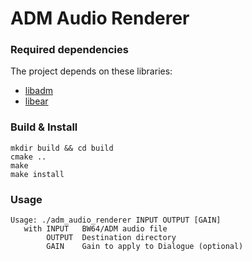 # ADM Audio Renderer

### Required dependencies

The project depends on these libraries:
- [libadm](https://github.com/IRT-Open-Source/libadm/)
- [libear](https://github.com/ebu/libear)

### Build & Install
```
mkdir build && cd build
cmake ..
make
make install
```

### Usage
```
Usage: ./adm_audio_renderer INPUT OUTPUT [GAIN]
   with INPUT   BW64/ADM audio file
        OUTPUT  Destination directory
        GAIN    Gain to apply to Dialogue (optional)
```
